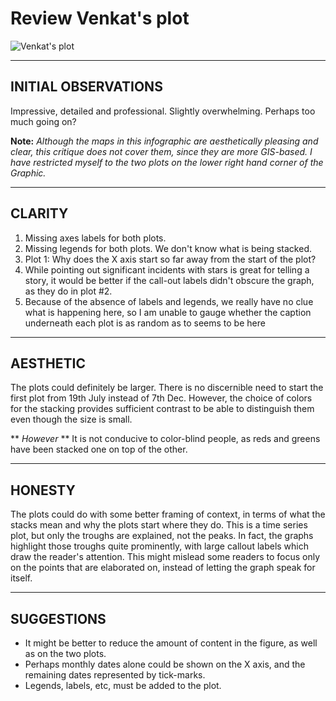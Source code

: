 # Review Venkat's plot 

![Venkat's plot](Venkat_plot.png)

----
## INITIAL OBSERVATIONS

Impressive, detailed and professional. Slightly overwhelming. Perhaps too much going on?

**Note:** *Although the maps in this infographic are aesthetically pleasing and clear, this critique does not cover them, since they are more GIS-based. I have restricted myself to the two plots on the lower right hand corner of the Graphic.*

----
## CLARITY

1. Missing axes labels for both plots.
2. Missing legends for both plots. We don't know what is being stacked.
3. Plot 1: Why does the X axis start so far away from the start of the plot?
4. While pointing out significant incidents with stars is great for telling a story, it would be better if the call-out labels didn't obscure the graph, as they do in plot #2. 
5. Because of the absence of labels and legends, we really have no clue what is happening here, so I am unable to gauge whether the caption underneath each plot is as random as to seems to be here

----
## AESTHETIC

The plots could definitely be larger. There is no discernible need to start the first plot from 19th July instead of 7th Dec.
However, the choice of colors for the stacking provides sufficient contrast to be able to distinguish them even though the size is small. 

** *However* ** It is not conducive to color-blind people, as reds and greens have been stacked one on top of the other.


----
## HONESTY

The plots could do with some better framing of context, in terms of what the stacks mean and why the plots start where they do.
This is a time series plot, but only the troughs are explained, not the peaks. In fact, the graphs highlight those troughs quite prominently, with large callout labels which draw the reader's attention. This might mislead some readers to focus only on the points that are elaborated on, instead of letting the graph speak for itself. 

----
## SUGGESTIONS

* It might be better to reduce the amount of content in the figure, as well as on the two plots. 
* Perhaps monthly dates alone could be shown on the X axis, and the remaining dates represented by tick-marks.
* Legends, labels, etc, must be added to the plot. 